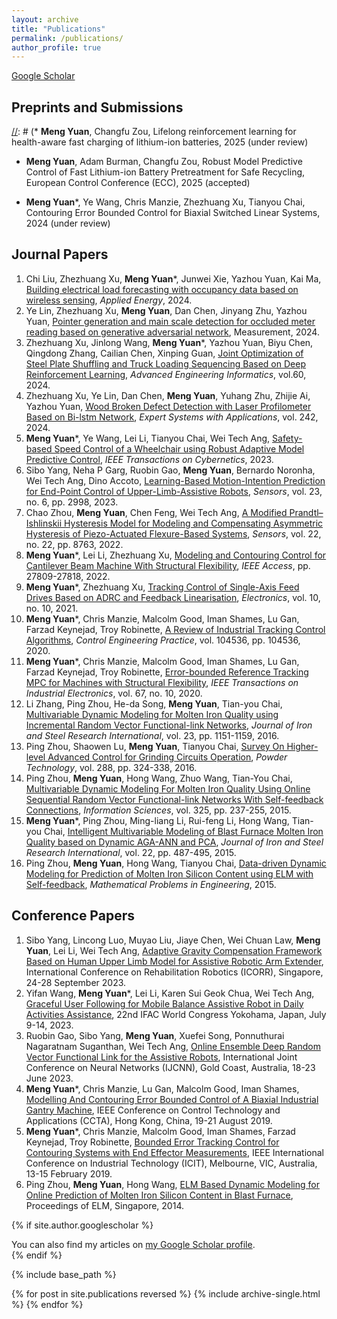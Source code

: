 ```yaml
---
layout: archive
title: "Publications"
permalink: /publications/
author_profile: true
---
```



[Google Scholar](https://scholar.google.com/citations?user=Zw2j7kwAAAAJ&hl=en)

Preprints and Submissions
---------

[//]: # (* **Meng Yuan**, Changfu Zou, Lifelong reinforcement learning for health-aware fast charging of lithium-ion batteries, 2025 (under review)

[//]: # (* **Meng Yuan**, Junwei Xie, Chi Liu, Zhezhuang Xu, Short-term load forecasting for an industrial building based on diverse load patterns, 2025 &#40;under review&#41;)

* **Meng Yuan**, Adam Burman, Changfu Zou, Robust Model Predictive Control of Fast Lithium-ion Battery Pretreatment for Safe Recycling, European Control Conference (ECC), 2025 (accepted)

* **Meng Yuan**\*, Ye Wang, Chris Manzie, Zhezhuang Xu, Tianyou Chai, Contouring Error Bounded Control for Biaxial Switched Linear Systems, 2024 (under review)



Journal Papers
--------------

1. Chi Liu, Zhezhuang Xu, **Meng Yuan**\*, Junwei Xie, Yazhou Yuan, Kai Ma, [Building electrical load forecasting with occupancy data based on
wireless sensing](https://www.sciencedirect.com/science/article/abs/pii/S0306261924023432), *Applied Energy*, 2024. 
2. Ye Lin, Zhezhuang Xu, **Meng Yuan**, Dan Chen, Jinyang Zhu, Yazhou Yuan, [Pointer generation and main scale detection for occluded meter reading based on generative adversarial network](https://www.sciencedirect.com/science/article/pii/S0263224124007218), Measurement, 2024.
3. Zhezhuang Xu, Jinlong Wang, **Meng Yuan**\*, Yazhou Yuan, Biyu Chen, Qingdong Zhang, Cailian Chen, Xinping Guan, [Joint Optimization of Steel Plate Shuffling and Truck Loading Sequencing Based on Deep Reinforcement Learning](https://www.sciencedirect.com/science/article/pii/S1474034624000405), *Advanced Engineering Informatics*, vol.60, 2024.
4. Zhezhuang Xu, Ye Lin, Dan Chen, **Meng Yuan**, Yuhang Zhu, Zhijie Ai, Yazhou Yuan, [Wood Broken Defect Detection with Laser Profilometer Based on Bi-lstm Network](https://www.sciencedirect.com/science/article/pii/S0957417423032918), *Expert Systems with Applications*, vol. 242, 2024.
5. **Meng Yuan**\*, Ye Wang, Lei Li, Tianyou Chai, Wei Tech Ang, [Safety-based Speed Control of a Wheelchair using Robust Adaptive Model Predictive Control](https://ieeexplore.ieee.org/abstract/document/10251978), *IEEE Transactions on Cybernetics*, 2023.
6. Sibo Yang, Neha P Garg, Ruobin Gao, **Meng Yuan**, Bernardo Noronha, Wei Tech Ang, Dino Accoto, [Learning-Based Motion-Intention Prediction for End-Point Control of Upper-Limb-Assistive Robots](https://www.mdpi.com/1424-8220/23/6/2998), *Sensors*, vol. 23, no. 6, pp. 2998, 2023.
7. Chao Zhou, **Meng Yuan**, Chen Feng, Wei Tech Ang, [A Modified Prandtl–Ishlinskii Hysteresis Model for Modeling and Compensating Asymmetric Hysteresis of Piezo-Actuated Flexure-Based Systems](https://www.mdpi.com/1424-8220/22/22/8763), *Sensors*, vol. 22, no. 22, pp. 8763, 2022.
8. **Meng Yuan**\*, Lei Li, Zhezhuang Xu, [Modeling and Contouring Control for Cantilever Beam Machine With Structural Flexibility](https://ieeexplore.ieee.org/abstract/document/9730923/), *IEEE Access*, pp. 27809-27818, 2022.
9. **Meng Yuan**\*, Zhezhuang Xu, [Tracking Control of Single-Axis Feed Drives Based on ADRC and Feedback Linearisation](https://www.mdpi.com/2079-9292/10/10/1184), *Electronics*, vol. 10, no. 10, 2021.
10. **Meng Yuan**\*, Chris Manzie, Malcolm Good, Iman Shames, Lu Gan, Farzad Keynejad, Troy Robinette, [A Review of Industrial Tracking Control Algorithms](https://www.sciencedirect.com/science/article/pii/S0967066120301386), *Control Engineering Practice*, vol. 104536, pp. 104536, 2020.
11. **Meng Yuan**\*, Chris Manzie, Malcolm Good, Iman Shames, Lu Gan, Farzad Keynejad, Troy Robinette, [Error-bounded Reference Tracking MPC for Machines with Structural Flexibility](https://ieeexplore.ieee.org/abstract/document/8887465), *IEEE Transactions on Industrial Electronics*, vol. 67, no. 10, 2020.
12. Li Zhang, Ping Zhou, He-da Song, **Meng Yuan**, Tian-you Chai, [Multivariable Dynamic Modeling for Molten Iron Quality using Incremental Random Vector Functional-link Networks](https://link.springer.com/article/10.1016/S1006-706X(16)30170-4), *Journal of Iron and Steel Research International*, vol. 23, pp. 1151-1159, 2016.
13. Ping Zhou, Shaowen Lu, **Meng Yuan**, Tianyou Chai, [Survey On Higher-level Advanced Control for Grinding Circuits Operation](https://www.sciencedirect.com/science/article/pii/S0032591015301534), *Powder Technology*, vol. 288, pp. 324-338, 2016.
14. Ping Zhou, **Meng Yuan**, Hong Wang, Zhuo Wang, Tian-You Chai, [Multivariable Dynamic Modeling For Molten Iron Quality Using Online Sequential Random Vector Functional-link Networks With Self-feedback Connections](https://www.sciencedirect.com/science/article/pii/S0020025515004855), *Information Sciences*, vol. 325, pp. 237-255, 2015.
15. **Meng Yuan**\*, Ping Zhou, Ming-liang Li, Rui-feng Li, Hong Wang, Tian-you Chai, [Intelligent Multivariable Modeling of Blast Furnace Molten Iron Quality based on Dynamic AGA-ANN and PCA](https://link.springer.com/article/10.1016/S1006-706X(15)30031-5), *Journal of Iron and Steel Research International*, vol. 22, pp. 487-495, 2015.
16. Ping Zhou, **Meng Yuan**, Hong Wang, Tianyou Chai, [Data-driven Dynamic Modeling for Prediction of Molten Iron Silicon Content using ELM with Self-feedback](https://www.hindawi.com/journals/mpe/2015/326160/), *Mathematical Problems in Engineering*, 2015.


Conference Papers
--------------

1. Sibo Yang, Lincong Luo, Muyao Liu, Jiaye Chen, Wei Chuan Law, **Meng Yuan**, Lei Li, Wei Tech Ang, [Adaptive Gravity Compensation Framework Based on Human Upper Limb Model for Assistive Robotic Arm Extender](https://ieeexplore.ieee.org/abstract/document/10304690), International Conference on Rehabilitation Robotics (ICORR), Singapore, 24-28 September 2023.
2. Yifan Wang, **Meng Yuan**\*, Lei Li, Karen Sui Geok Chua, Wei Tech Ang, [Graceful User Following for Mobile Balance Assistive Robot in Daily Activities Assistance](https://www.sciencedirect.com/science/article/pii/S2405896323021262), 22nd IFAC World Congress
Yokohama, Japan, July 9-14, 2023.
3. Ruobin Gao, Sibo Yang, **Meng Yuan**, Xuefei Song, Ponnuthurai Nagaratnam Suganthan, Wei Tech Ang, [Online Ensemble Deep Random Vector Functional Link for the Assistive Robots](https://ieeexplore.ieee.org/abstract/document/10191330), International Joint Conference on Neural Networks (IJCNN), Gold Coast, Australia, 18-23 June 2023.
4. **Meng Yuan**\*, Chris Manzie, Lu Gan, Malcolm Good, Iman Shames, [Modelling And Contouring Error Bounded Control of A Biaxial Industrial Gantry Machine](https://ieeexplore.ieee.org/abstract/document/8920638), IEEE Conference on Control Technology and Applications (CCTA), Hong Kong, China, 19-21 August 2019.
5. **Meng Yuan**\*, Chris Manzie, Malcolm Good, Iman Shames, Farzad Keynejad, Troy Robinette, [Bounded Error Tracking Control for Contouring Systems with End Effector Measurements](https://ieeexplore.ieee.org/abstract/document/8755064/), IEEE International Conference on Industrial Technology (ICIT), Melbourne, VIC, Australia, 13-15 February 2019.
6. Ping Zhou, **Meng Yuan**, Hong Wang, [ELM Based Dynamic Modeling for Online Prediction of Molten Iron Silicon Content in Blast Furnace](https://link.springer.com/chapter/10.1007/978-3-319-14066-7_26), Proceedings of ELM, Singapore, 2014. 


{% if site.author.googlescholar %}
  <div class="wordwrap">You can also find my articles on <a href="{{site.author.googlescholar}}">my Google Scholar profile</a>.</div>
{% endif %}

{% include base_path %}

{% for post in site.publications reversed %}
  {% include archive-single.html %}
{% endfor %}
